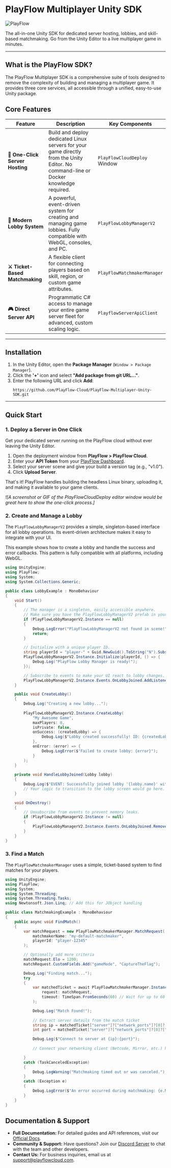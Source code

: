 # PlayFlow Multiplayer Unity SDK

![PlayFlow](Resources/playflow.png)

The all-in-one Unity SDK for dedicated server hosting, lobbies, and skill-based matchmaking. Go from the Unity Editor to a live multiplayer game in minutes.

---

## What is the PlayFlow SDK?

The PlayFlow Multiplayer SDK is a comprehensive suite of tools designed to remove the complexity of building and managing a multiplayer game. It provides three core services, all accessible through a unified, easy-to-use Unity package.

## Core Features

| Feature | Description | Key Components |
|---|---|---|
| **🚀 One-Click Server Hosting** | Build and deploy dedicated Linux servers for your game directly from the Unity Editor. No command-line or Docker knowledge required. | `PlayFlowCloudDeploy` Window |
| **🤝 Modern Lobby System** | A powerful, event-driven system for creating and managing game lobbies. Fully compatible with WebGL, consoles, and PC. | `PlayFlowLobbyManagerV2` |
| **⚔️ Ticket-Based Matchmaking** | A flexible client for connecting players based on skill, region, or custom game attributes. | `PlayFlowMatchmakerManager` |
| **🎮 Direct Server API** | Programmatic C# access to manage your entire game server fleet for advanced, custom scaling logic. | `PlayflowServerApiClient` |

---

## Installation

1.  In the Unity Editor, open the **Package Manager** (`Window > Package Manager`).
2.  Click the **'+'** icon and select **"Add package from git URL..."**.
3.  Enter the following URL and click **Add**:
    ```
    https://github.com/PlayFlow-Cloud/PlayFlow-Multiplayer-Unity-SDK.git
    ```

---

## Quick Start

### 1. Deploy a Server in One Click

Get your dedicated server running on the PlayFlow cloud without ever leaving the Unity Editor.

1.  Open the deployment window from **PlayFlow > PlayFlow Cloud**.
2.  Enter your **API Token** from your [PlayFlow Dashboard](https://app.playflowcloud.com).
3.  Select your server scene and give your build a version tag (e.g., "v1.0").
4.  Click **Upload Server**.

That's it! PlayFlow handles building the headless Linux binary, uploading it, and making it available to your game clients.

*![A screenshot or GIF of the PlayFlowCloudDeploy editor window would be great here to show the one-click process.]*

### 2. Create and Manage a Lobby

The `PlayFlowLobbyManagerV2` provides a simple, singleton-based interface for all lobby operations. Its event-driven architecture makes it easy to integrate with your UI.

This example shows how to create a lobby and handle the success and error callbacks. This pattern is fully compatible with all platforms, including WebGL.

```csharp
using UnityEngine;
using PlayFlow;
using System;
using System.Collections.Generic;

public class LobbyExample : MonoBehaviour
{
    void Start()
    {
        // The manager is a singleton, easily accessible anywhere.
        // Make sure you have the PlayFlowLobbyManagerV2 prefab in your scene.
        if (PlayFlowLobbyManagerV2.Instance == null)
        {
            Debug.LogError("PlayFlowLobbyManagerV2 not found in scene!");
            return;
        }

        // Initialize with a unique player ID.
        string playerId = "player-" + Guid.NewGuid().ToString("N").Substring(0, 8);
        PlayFlowLobbyManagerV2.Instance.Initialize(playerId, () => {
            Debug.Log("PlayFlow Lobby Manager is ready!");
        });

        // Subscribe to events to make your UI react to lobby changes.
        PlayFlowLobbyManagerV2.Instance.Events.OnLobbyJoined.AddListener(HandleLobbyJoined);
    }

    public void CreateLobby()
    {
        Debug.Log("Creating a new lobby...");
        
        PlayFlowLobbyManagerV2.Instance.CreateLobby(
            "My Awesome Game", 
            maxPlayers: 8, 
            isPrivate: false,
            onSuccess: (createdLobby) => {
                Debug.Log($"Lobby created successfully! ID: {createdLobby.id}");
            },
            onError: (error) => {
                Debug.LogError($"Failed to create lobby: {error}");
            }
        );
    }
    
    private void HandleLobbyJoined(Lobby lobby)
    {
        Debug.Log($"EVENT: Successfully joined lobby '{lobby.name}' with {lobby.currentPlayers} players.");
        // Your logic to transition to the lobby screen would go here.
    }

    void OnDestroy()
    {
        // Unsubscribe from events to prevent memory leaks.
        if (PlayFlowLobbyManagerV2.Instance != null)
        {
            PlayFlowLobbyManagerV2.Instance.Events.OnLobbyJoined.RemoveListener(HandleLobbyJoined);
        }
    }
}
```

### 3. Find a Match

The `PlayFlowMatchmakerManager` uses a simple, ticket-based system to find matches for your players.

```csharp
using UnityEngine;
using PlayFlow;
using System;
using System.Threading;
using System.Threading.Tasks;
using Newtonsoft.Json.Linq; // Add this for JObject handling

public class MatchmakingExample : MonoBehaviour
{
    public async void FindMatch()
    {
        var matchRequest = new PlayFlowMatchmakerManager.MatchRequest(
            matchmakerName: "my-default-matchmaker", 
            playerId: "player-12345"
        );

        // Optionally add more criteria
        matchRequest.Elo = 1200;
        matchRequest.CustomFields.Add("gameMode", "CaptureTheFlag");

        Debug.Log("Finding match...");
        try
        {
            var matchedTicket = await PlayFlowMatchmakerManager.Instance.FindMatchAsync(
                request: matchRequest,
                timeout: TimeSpan.FromSeconds(60) // Wait for up to 60 seconds
            );

            Debug.Log("Match Found!");
            
            // Extract server details from the match ticket
            string ip = matchedTicket["server"]?["network_ports"]?[0]?["host"]?.ToString();
            int port = matchedTicket["server"]?["network_ports"]?[0]?["external_port"]?.ToObject<int>() ?? 0;

            Debug.Log($"Connect to server at {ip}:{port}");
            
            // Connect your networking client (Netcode, Mirror, etc.) here

        }
        catch (TaskCanceledException)
        {
            Debug.LogWarning("Matchmaking timed out or was canceled.");
        }
        catch (Exception e)
        {
            Debug.LogError($"An error occurred during matchmaking: {e.Message}");
        }
    }
}
```

## Documentation & Support

-   **Full Documentation:** For detailed guides and API references, visit our [Official Docs](https://docs.playflowcloud.com).
-   **Community & Support:** Have questions? Join our [Discord Server](https://discord.gg/P5w45Vx5Q8) to chat with the team and other developers.
-   **Contact Us:** For business inquiries, email us at [support@playflowcloud.com](mailto:support@playflowcloud.com).
